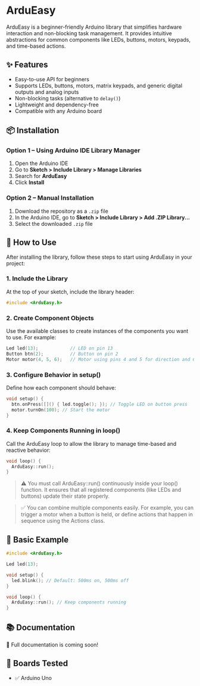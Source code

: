 # ArduEasy

ArduEasy is a beginner-friendly Arduino library that simplifies hardware interaction and non-blocking task management. It provides intuitive abstractions for common components like LEDs, buttons, motors, keypads, and time-based actions.

## ✨ Features

- Easy-to-use API for beginners
- Supports LEDs, buttons, motors, matrix keypads, and generic digital outputs and analog inputs 
- Non-blocking tasks (alternative to `delay()`)
- Lightweight and dependency-free
- Compatible with any Arduino board

## 📦 Installation

### Option 1 – Using Arduino IDE Library Manager

1. Open the Arduino IDE
2. Go to **Sketch > Include Library > Manage Libraries**
3. Search for **ArduEasy**
4. Click **Install**

### Option 2 – Manual Installation

1. Download the repository as a `.zip` file
2. In the Arduino IDE, go to **Sketch > Include Library > Add .ZIP Library...**
3. Select the downloaded `.zip` file

## 🚀 How to Use

After installing the library, follow these steps to start using ArduEasy in your project:

### 1. Include the Library

At the top of your sketch, include the library header:

```cpp
#include <ArduEasy.h>
```

### 2. Create Component Objects
Use the available classes to create instances of the components you want to use. For example:

```cpp
Led led(13);            // LED on pin 13
Button btn(2);          // Button on pin 2
Motor motor(4, 5, 6);   // Motor using pins 4 and 5 for direction and 6 for enable
```

### 3. Configure Behavior in setup()
Define how each component should behave:

```cpp
void setup() {
  btn.onPress([]() { led.toggle(); }); // Toggle LED on button press
  motor.turnOn(100); // Start the motor
}
```
### 4. Keep Components Running in loop()
Call the ArduEasy loop to allow the library to manage time-based and reactive behavior:

```cpp
void loop() {
  ArduEasy::run();
}
```
>⚠️ You must call ArduEasy::run() continuously inside your loop() function.
It ensures that all registered components (like LEDs and buttons) update their state properly.

> ✅ You can combine multiple components easily. For example, you can trigger a motor when a button is held, or define actions that happen in sequence using the Actions class.

## 🔧 Basic Example

```cpp
#include <ArduEasy.h>

Led led(13);

void setup() {
  led.blink(); // Default: 500ms on, 500ms off
}

void loop() {
  ArduEasy::run(); // Keep components running
}
```
## 📚 Documentation

📖 Full documentation is coming soon!


## 🧪 Boards Tested

- ✅ Arduino Uno  